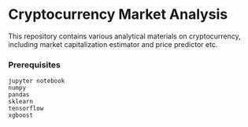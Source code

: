 # Cryptocurrency Market Analysis

This repository contains various analytical materials on cryptocurrency, including market capitalization estimator and price predictor etc.

### Prerequisites

```
jupyter notebook
numpy
pandas
sklearn
tensorflow
xgboost
```